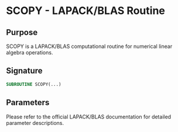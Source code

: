 # SCOPY - LAPACK/BLAS Routine

## Purpose

SCOPY is a LAPACK/BLAS computational routine for numerical linear algebra operations.

## Signature

```fortran
SUBROUTINE SCOPY(...)
```

## Parameters

Please refer to the official LAPACK/BLAS documentation for detailed parameter descriptions.
